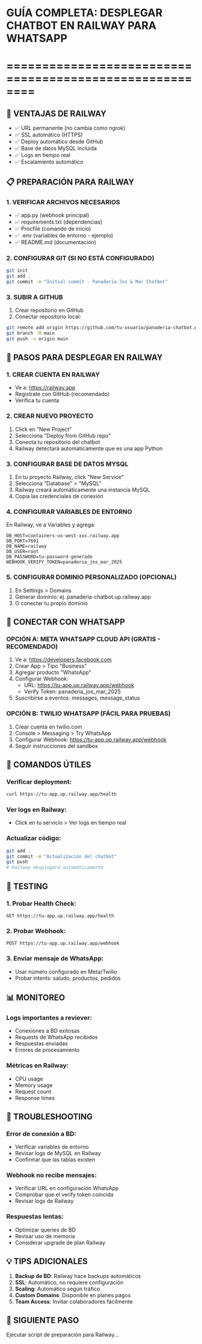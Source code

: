 # GUÍA COMPLETA: DESPLEGAR CHATBOT EN RAILWAY PARA WHATSAPP
# ========================================================

## 🚀 VENTAJAS DE RAILWAY
- ✅ URL permanente (no cambia como ngrok)
- ✅ SSL automático (HTTPS)
- ✅ Deploy automático desde GitHub
- ✅ Base de datos MySQL incluida
- ✅ Logs en tiempo real
- ✅ Escalamiento automático

## 📋 PREPARACIÓN PARA RAILWAY

### 1. VERIFICAR ARCHIVOS NECESARIOS
- ✅ app.py (webhook principal)
- ✅ requirements.txt (dependencias)
- ✅ Procfile (comando de inicio)
- ✅ .env (variables de entorno - ejemplo)
- ✅ README.md (documentación)

### 2. CONFIGURAR GIT (SI NO ESTÁ CONFIGURADO)
```bash
git init
git add .
git commit -m "Initial commit - Panadería Jos & Mar Chatbot"
```

### 3. SUBIR A GITHUB
1. Crear repositorio en GitHub
2. Conectar repositorio local:
```bash
git remote add origin https://github.com/tu-usuario/panaderia-chatbot.git
git branch -M main
git push -u origin main
```

## 🔧 PASOS PARA DESPLEGAR EN RAILWAY

### 1. CREAR CUENTA EN RAILWAY
- Ve a: https://railway.app
- Regístrate con GitHub (recomendado)
- Verifica tu cuenta

### 2. CREAR NUEVO PROYECTO
1. Click en "New Project"
2. Selecciona "Deploy from GitHub repo"
3. Conecta tu repositorio del chatbot
4. Railway detectará automáticamente que es una app Python

### 3. CONFIGURAR BASE DE DATOS MYSQL
1. En tu proyecto Railway, click "New Service"
2. Selecciona "Database" > "MySQL"
3. Railway creará automáticamente una instancia MySQL
4. Copia las credenciales de conexión

### 4. CONFIGURAR VARIABLES DE ENTORNO
En Railway, ve a Variables y agrega:
```
DB_HOST=containers-us-west-xxx.railway.app
DB_PORT=7691
DB_NAME=railway
DB_USER=root
DB_PASSWORD=tu-password-generado
WEBHOOK_VERIFY_TOKEN=panaderia_jos_mar_2025
```

### 5. CONFIGURAR DOMINIO PERSONALIZADO (OPCIONAL)
1. En Settings > Domains
2. Generar dominio: ej. panaderia-chatbot.up.railway.app
3. O conectar tu propio dominio

## 📱 CONECTAR CON WHATSAPP

### OPCIÓN A: META WHATSAPP CLOUD API (GRATIS - RECOMENDADO)
1. Ve a: https://developers.facebook.com
2. Crear App > Tipo "Business"
3. Agregar producto "WhatsApp"
4. Configurar Webhook:
   - URL: https://tu-app.up.railway.app/webhook
   - Verify Token: panaderia_jos_mar_2025
5. Suscribirse a eventos: messages, message_status

### OPCIÓN B: TWILIO WHATSAPP (FÁCIL PARA PRUEBAS)
1. Crear cuenta en twilio.com
2. Console > Messaging > Try WhatsApp
3. Configurar Webhook: https://tu-app.up.railway.app/webhook
4. Seguir instrucciones del sandbox

## 🔧 COMANDOS ÚTILES

### Verificar deployment:
```bash
curl https://tu-app.up.railway.app/health
```

### Ver logs en Railway:
- Click en tu servicio > Ver logs en tiempo real

### Actualizar código:
```bash
git add .
git commit -m "Actualización del chatbot"
git push
# Railway desplegará automáticamente
```

## 🧪 TESTING

### 1. Probar Health Check:
```
GET https://tu-app.up.railway.app/health
```

### 2. Probar Webhook:
```
POST https://tu-app.up.railway.app/webhook
```

### 3. Enviar mensaje de WhatsApp:
- Usar número configurado en Meta/Twilio
- Probar intents: saludo, productos, pedidos

## 📊 MONITOREO

### Logs importantes a reviever:
- Conexiones a BD exitosas
- Requests de WhatsApp recibidos
- Respuestas enviadas
- Errores de procesamiento

### Métricas en Railway:
- CPU usage
- Memory usage
- Request count
- Response times

## 🔧 TROUBLESHOOTING

### Error de conexión a BD:
- Verificar variables de entorno
- Revisar logs de MySQL en Railway
- Confirmar que las tablas existen

### Webhook no recibe mensajes:
- Verificar URL en configuración WhatsApp
- Comprobar que el verify token coincida
- Revisar logs de Railway

### Respuestas lentas:
- Optimizar queries de BD
- Revisar uso de memoria
- Considerar upgrade de plan Railway

## 💡 TIPS ADICIONALES

1. **Backup de BD**: Railway hace backups automáticos
2. **SSL**: Automático, no requiere configuración
3. **Scaling**: Automático según tráfico
4. **Custom Domains**: Disponible en planes pagos
5. **Team Access**: Invitar colaboradores fácilmente

## 🎯 SIGUIENTE PASO
Ejecutar script de preparación para Railway...
